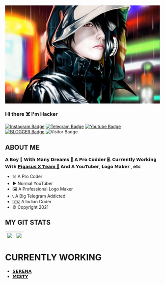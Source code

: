 <a href="https://telegram.me/HMF_OWNER_1"><img align="center" src="https://github.com/AASFCYBERKING/AASFCYBERKING/blob/main/IMG_20210921_162235_545.jpg"/></a>

### Hi there ☠️ I'm Hacker

[![Instagram Badge](https://img.shields.io/badge/-AshSerena-blueviolet?style=plastic-square&logo=instagram&logoColor=white&link=https://www.instagram.com/invites/contact/?i=14apdz8187jp6&utm_content=j87fc6h)](https://instagram.com/ash_serenaforever)
[![Telegram Badge](https://img.shields.io/badge/-AASFCYBERKING-blue?style=plastic-square&logo=Telegram&logoColor=white&link=https://t.me/AASFCYBERKING)](https://t.me/AASFCYBERKING)
[![Youtube Badge](https://img.shields.io/badge/-KishoreTech-red?style=plastic-square&logo=youtube&logoColor=white&link=https://youtube.com/c/KishoreTech)](https://youtube.com/c/KishoreTech)
[![BLOGGER Badge](https://img.shields.io/badge/-KishoreTech-orange?style=plastic-square&logo=blogger&logoColor=white&link=https://blog-by-kishoretech.blogspot.com/?m=1)](https://blog-by-kishoretech.blogspot.com/?m=1)
![Visitor Badge](https://visitor-badge.laobi.icu/badge?page_id=AASFCYBERKING)


## ABOUT ME
𝗔 𝗕𝗼𝘆 🙋 𝗪𝗶𝘁𝗵 𝗠𝗮𝗻𝘆 𝗗𝗿𝗲𝗮𝗺𝘀 💭 𝗔 𝗣𝗿𝗼 𝗖𝗼𝗱𝗱𝗲𝗿 🖥️. 𝗖𝘂𝗿𝗿𝗲𝗻𝘁𝗹𝘆 𝗪𝗼𝗿𝗸𝗶𝗻𝗴 𝗪𝗶𝘁𝗵 [𝗣𝗶𝗴𝗮𝘀𝘂𝘀 𝗫 𝗧𝗲𝗮𝗺 🦄](https://telegram.me/PigasusUpdates) 𝗔𝗻𝗱 𝗔 𝗬𝗼𝘂𝗧𝘂𝗯𝗲𝗿, 𝗟𝗼𝗴𝗼 𝗠𝗮𝗸𝗲𝗿 , 𝗲𝘁𝗰

- ☠️ A Pro Coder
- ▶️ Normal YouTuber
- 🖼️ A Professional Logo Maker
- 📞 A Big Telegram Addicted
- 🇮🇳 A Indian Coder
- ©️  Copyright 2021

## MY GIT STATS
<img src="https://github-readme-stats.vercel.app/api?username=AASFCYBERKING&&show_icons=true&count_private=true&theme=radical"/>|<img src="https://github-readme-streak-stats.herokuapp.com/?user=AASFCYBERKING&theme=radical"/>|
|---|---|

# CURRENTLY WORKING
<!-- CURRENTLY-WORKING:START -->
- [𝗦𝗘𝗥𝗘𝗡𝗔](https://t.me/SerenaYvonneRobot)
- [𝗠𝗜𝗦𝗧𝗬](https://t.me/MistyWilliamsRobot)
<!-- CURRENTLY-WORKING:END -->
